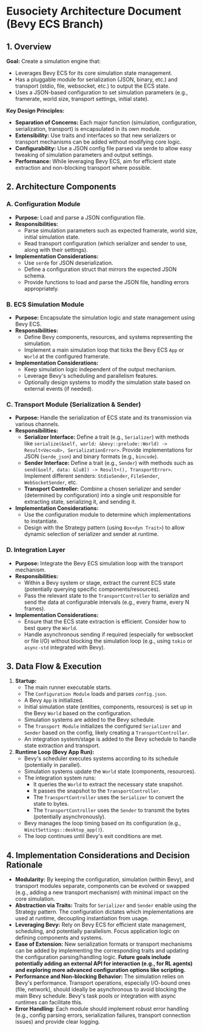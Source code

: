 # Eusociety Architecture Document (Bevy ECS Branch)

## 1. Overview

**Goal:** Create a simulation engine that:

*   Leverages Bevy ECS for its core simulation state management.
*   Has a pluggable module for serialization (JSON, binary, etc.) and transport (stdio, file, websocket, etc.) to output the ECS state.
*   Uses a JSON-based configuration to set simulation parameters (e.g., framerate, world size, transport settings, initial state).

**Key Design Principles:**

*   **Separation of Concerns:** Each major function (simulation, configuration, serialization, transport) is encapsulated in its own module.
*   **Extensibility:** Use traits and interfaces so that new serializers or transport mechanisms can be added without modifying core logic.
*   **Configurability:** Use a JSON config file parsed via serde to allow easy tweaking of simulation parameters and output settings.
*   **Performance:** While leveraging Bevy ECS, aim for efficient state extraction and non-blocking transport where possible.

## 2. Architecture Components

### A. Configuration Module

*   **Purpose:** Load and parse a JSON configuration file.
*   **Responsibilities:**
    *   Parse simulation parameters such as expected framerate, world size, initial simulation state.
    *   Read transport configuration (which serializer and sender to use, along with their settings).
*   **Implementation Considerations:**
    *   Use `serde` for JSON deserialization.
    *   Define a configuration struct that mirrors the expected JSON schema.
    *   Provide functions to load and parse the JSON file, handling errors appropriately.

### B. ECS Simulation Module

*   **Purpose:** Encapsulate the simulation logic and state management using Bevy ECS.
*   **Responsibilities:**
    *   Define Bevy components, resources, and systems representing the simulation.
    *   Implement a main simulation loop that ticks the Bevy ECS `App` or `World` at the configured framerate.
*   **Implementation Considerations:**
    *   Keep simulation logic independent of the output mechanism.
    *   Leverage Bevy's scheduling and parallelism features.
    *   Optionally design systems to modify the simulation state based on external events (if needed).

### C. Transport Module (Serialization & Sender)

*   **Purpose:** Handle the serialization of ECS state and its transmission via various channels.
*   **Responsibilities:**
    *   **Serializer Interface:** Define a trait (e.g., `Serializer`) with methods like `serialize(&self, world: &bevy::prelude::World) -> Result<Vec<u8>, SerializationError>`. Provide implementations for JSON (`serde_json`) and binary formats (e.g., `bincode`).
    *   **Sender Interface:** Define a trait (e.g., `Sender`) with methods such as `send(&self, data: &[u8]) -> Result<(), TransportError>`. Implement different senders: `StdioSender`, `FileSender`, `WebSocketSender`, etc.
    *   **Transport Controller:** Combine a chosen serializer and sender (determined by configuration) into a single unit responsible for extracting state, serializing it, and sending it.
*   **Implementation Considerations:**
    *   Use the configuration module to determine which implementations to instantiate.
    *   Design with the Strategy pattern (using `Box<dyn Trait>`) to allow dynamic selection of serializer and sender at runtime.

### D. Integration Layer

*   **Purpose:** Integrate the Bevy ECS simulation loop with the transport mechanism.
*   **Responsibilities:**
    *   Within a Bevy system or stage, extract the current ECS state (potentially querying specific components/resources).
    *   Pass the relevant state to the `TransportController` to serialize and send the data at configurable intervals (e.g., every frame, every N frames).
*   **Implementation Considerations:**
    *   Ensure that the ECS state extraction is efficient. Consider how to best query the `World`.
    *   Handle asynchronous sending if required (especially for websocket or file I/O) without blocking the simulation loop (e.g., using `tokio` or `async-std` integrated with Bevy).

## 3. Data Flow & Execution

1.  **Startup:**
    *   The main runner executable starts.
    *   The `Configuration Module` loads and parses `config.json`.
    *   A Bevy `App` is initialized.
    *   Initial simulation state (entities, components, resources) is set up in the Bevy `World` based on the configuration.
    *   Simulation systems are added to the Bevy schedule.
    *   The `Transport Module` initializes the configured `Serializer` and `Sender` based on the config, likely creating a `TransportController`.
    *   An integration system/stage is added to the Bevy schedule to handle state extraction and transport.
2.  **Runtime Loop (Bevy App Run):**
    *   Bevy's scheduler executes systems according to its schedule (potentially in parallel).
    *   Simulation systems update the `World` state (components, resources).
    *   The integration system runs:
        *   It queries the `World` to extract the necessary state snapshot.
        *   It passes the snapshot to the `TransportController`.
        *   The `TransportController` uses the `Serializer` to convert the state to bytes.
        *   The `TransportController` uses the `Sender` to transmit the bytes (potentially asynchronously).
    *   Bevy manages the loop timing based on its configuration (e.g., `WinitSettings::desktop_app()`).
    *   The loop continues until Bevy's exit conditions are met.

## 4. Implementation Considerations and Decision Rationale

*   **Modularity:** By keeping the configuration, simulation (within Bevy), and transport modules separate, components can be evolved or swapped (e.g., adding a new transport mechanism) with minimal impact on the core simulation.
*   **Abstraction via Traits:** Traits for `Serializer` and `Sender` enable using the Strategy pattern. The configuration dictates which implementations are used at runtime, decoupling instantiation from usage.
*   **Leveraging Bevy:** Rely on Bevy ECS for efficient state management, scheduling, and potentially parallelism. Focus application logic on defining components and systems.
*   **Ease of Extension:** New serialization formats or transport mechanisms can be added by implementing the corresponding traits and updating the configuration parsing/handling logic. **Future goals include potentially adding an external API for interaction (e.g., for RL agents) and exploring more advanced configuration options like scripting.**
*   **Performance and Non-blocking Behavior:** The simulation relies on Bevy's performance. Transport operations, especially I/O-bound ones (file, network), should ideally be asynchronous to avoid blocking the main Bevy schedule. Bevy's task pools or integration with async runtimes can facilitate this.
*   **Error Handling:** Each module should implement robust error handling (e.g., config parsing errors, serialization failures, transport connection issues) and provide clear logging.
